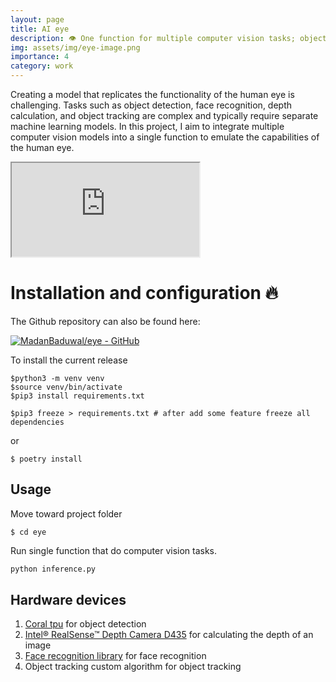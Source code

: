 ```yaml
---
layout: page
title: AI eye
description: 👁️ One function for multiple computer vision tasks; object detection, face recognition, depth calculation, object tracking, and more.
img: assets/img/eye-image.png
importance: 4
category: work
---
```


Creating a model that replicates the functionality of the human eye is challenging. Tasks such as object detection, face recognition, depth calculation, and object tracking are complex and typically require separate machine learning models. In this project, I aim to integrate multiple computer vision models into a single function to emulate the capabilities of the human eye.


<div class="row mt-1">
    <div class="col-12 mt-1">
        <div class="embed-responsive embed-responsive-16by9">
            <iframe class="embed-responsive-item" src="https://www.youtube.com/embed/zY7WrGS0VTw" allowfullscreen autoplay></iframe>
        </div>
    </div>
</div>


# Installation and configuration 🔥

The Github repository can also be found here:

[![MadanBaduwal/eye - GitHub](https://gh-card.dev/repos/MadanBaduwal/eye.svg)](https://github.com/MadanBaduwal/eye)


To install the current release
```shell
$python3 -m venv venv
$source venv/bin/activate
$pip3 install requirements.txt

$pip3 freeze > requirements.txt # after add some feature freeze all dependencies

```
or

```
$ poetry install
```

## Usage

Move toward project folder
```shell
$ cd eye
```

Run single function that do computer vision tasks.

```python
python inference.py

```

## Hardware devices

1. [Coral tpu](https://coral.ai/) for object detection
2. [Intel® RealSense™ Depth Camera D435](https://www.intelrealsense.com/depth-camera-d435/) for calculating the depth of an image
3. [Face recognition library](https://pypi.org/project/face-recognition/) for face recognition
4. Object tracking custom algorithm for object tracking
    
